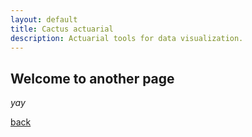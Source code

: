 ```yaml
---
layout: default
title: Cactus actuarial
description: Actuarial tools for data visualization.
---
```


## Welcome to another page

_yay_

[back](./)

